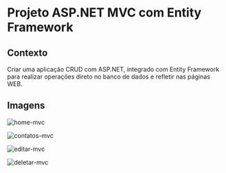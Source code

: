 # Projeto ASP.NET MVC com Entity Framework

## Contexto
Criar uma aplicação CRUD com ASP.NET, integrado com Entity Framework para realizar operações direto no banco de dados e refletir nas páginas WEB.

## Imagens

![home-mvc](https://github.com/cintra1/Projeto-ASP.NET-MVC/assets/101955322/468a6607-c6e7-4cdc-bed2-990648075c7a)

![contatos-mvc](https://github.com/cintra1/Projeto-ASP.NET-MVC/assets/101955322/97b5309d-eee9-4510-a5d1-0e0489bfe74a)

![editar-mvc](https://github.com/cintra1/Projeto-ASP.NET-MVC/assets/101955322/b2b67a8e-7ae2-4468-96d3-3978d68c8727)

![deletar-mvc](https://github.com/cintra1/Projeto-ASP.NET-MVC/assets/101955322/2b925a24-6aa1-4864-b2ac-2f83bda7f927)
